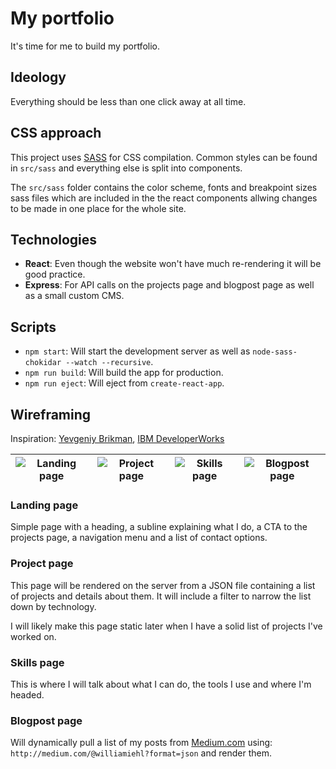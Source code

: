 # My portfolio
It's time for me to build my portfolio.

## Ideology
Everything should be less than one click away at all time.

## CSS approach

This project uses [SASS](http://sass-lang.com/) for CSS compilation. Common styles can be found in `src/sass` and everything else is split into components. 

The `src/sass` folder contains the color scheme, fonts and breakpoint sizes sass files which are included in the the react components allwing changes to be made in one place for the whole site.

## Technologies
  * **React**:
  Even though the website won't have much re-rendering it will be good practice.
  * **Express**:
  For API calls on the projects page and blogpost page as well as a small custom CMS.

## Scripts
  * `npm start`: Will start the development server as well as `node-sass-chokidar --watch --recursive`.
  * `npm run build`: Will build the app for production.
  * `npm run eject`: Will eject from `create-react-app`.

## Wireframing
Inspiration: [Yevgeniy Brikman](https://www.ybrikman.com/projects/), [IBM DeveloperWorks](https://www.ibm.com/developerworks/)

| ![Landing page](https://i.imgur.com/G6YxH5M.png?1) | ![Project page](https://i.imgur.com/0IpZcif.png?1) | ![Skills page](https://i.imgur.com/6dMwibT.png?1) | ![Blogpost page](https://i.imgur.com/Q0xU7xI.png?1) |
| -------------------------------------------------- | -------------------------------------------------- | -------------------------------------------------- | -------------------------------------------------- |

### Landing page
Simple page with a heading, a subline explaining what I do, a CTA to the projects page, a navigation menu and a list of contact options.

### Project page
This page will be rendered on the server from a JSON file containing a list of projects and details about them. It will include a filter to narrow the list down by technology.

I will likely make this page static later when I have a solid list of projects I've worked on.

### Skills page
This is where I will talk about what I can do, the tools I use and where I'm headed.

### Blogpost page
Will dynamically pull a list of my posts from [Medium.com](https://medium.com) using: `http://medium.com/@williamiehl?format=json` and render them.
